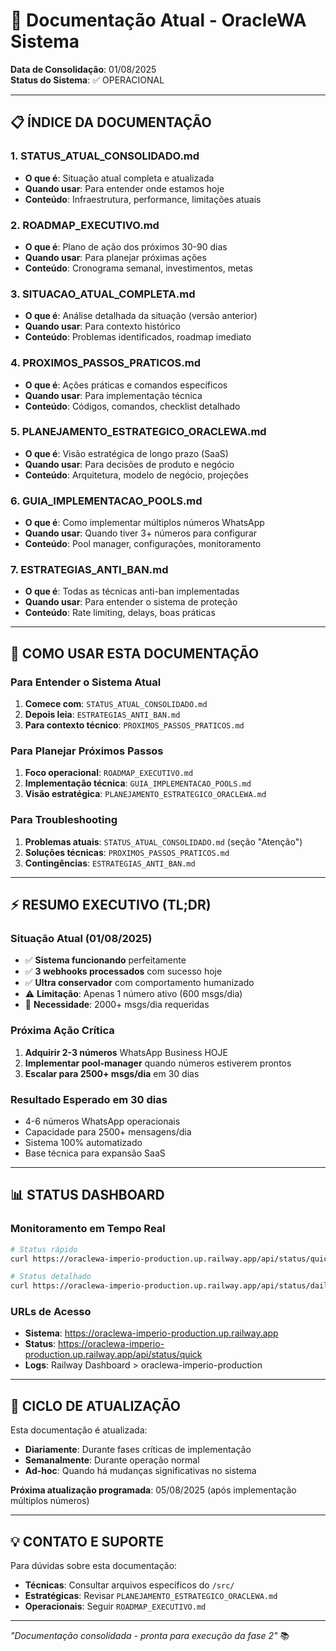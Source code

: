# 📁 Documentação Atual - OracleWA Sistema

**Data de Consolidação**: 01/08/2025  
**Status do Sistema**: ✅ OPERACIONAL  

---

## 📋 **ÍNDICE DA DOCUMENTAÇÃO**

### **1. STATUS_ATUAL_CONSOLIDADO.md**
- **O que é**: Situação atual completa e atualizada
- **Quando usar**: Para entender onde estamos hoje
- **Conteúdo**: Infraestrutura, performance, limitações atuais

### **2. ROADMAP_EXECUTIVO.md** 
- **O que é**: Plano de ação dos próximos 30-90 dias
- **Quando usar**: Para planejar próximas ações
- **Conteúdo**: Cronograma semanal, investimentos, metas

### **3. SITUACAO_ATUAL_COMPLETA.md**
- **O que é**: Análise detalhada da situação (versão anterior)
- **Quando usar**: Para contexto histórico
- **Conteúdo**: Problemas identificados, roadmap imediato

### **4. PROXIMOS_PASSOS_PRATICOS.md**
- **O que é**: Ações práticas e comandos específicos
- **Quando usar**: Para implementação técnica
- **Conteúdo**: Códigos, comandos, checklist detalhado

### **5. PLANEJAMENTO_ESTRATEGICO_ORACLEWA.md**
- **O que é**: Visão estratégica de longo prazo (SaaS)
- **Quando usar**: Para decisões de produto e negócio
- **Conteúdo**: Arquitetura, modelo de negócio, projeções

### **6. GUIA_IMPLEMENTACAO_POOLS.md**
- **O que é**: Como implementar múltiplos números WhatsApp
- **Quando usar**: Quando tiver 3+ números para configurar
- **Conteúdo**: Pool manager, configurações, monitoramento

### **7. ESTRATEGIAS_ANTI_BAN.md**
- **O que é**: Todas as técnicas anti-ban implementadas
- **Quando usar**: Para entender o sistema de proteção
- **Conteúdo**: Rate limiting, delays, boas práticas

---

## 🎯 **COMO USAR ESTA DOCUMENTAÇÃO**

### **Para Entender o Sistema Atual**
1. **Comece com**: `STATUS_ATUAL_CONSOLIDADO.md`
2. **Depois leia**: `ESTRATEGIAS_ANTI_BAN.md`
3. **Para contexto técnico**: `PROXIMOS_PASSOS_PRATICOS.md`

### **Para Planejar Próximos Passos**
1. **Foco operacional**: `ROADMAP_EXECUTIVO.md` 
2. **Implementação técnica**: `GUIA_IMPLEMENTACAO_POOLS.md`
3. **Visão estratégica**: `PLANEJAMENTO_ESTRATEGICO_ORACLEWA.md`

### **Para Troubleshooting**
1. **Problemas atuais**: `STATUS_ATUAL_CONSOLIDADO.md` (seção "Atenção")
2. **Soluções técnicas**: `PROXIMOS_PASSOS_PRATICOS.md`
3. **Contingências**: `ESTRATEGIAS_ANTI_BAN.md`

---

## ⚡ **RESUMO EXECUTIVO (TL;DR)**

### **Situação Atual (01/08/2025)**
- ✅ **Sistema funcionando** perfeitamente
- ✅ **3 webhooks processados** com sucesso hoje
- ✅ **Ultra conservador** com comportamento humanizado
- ⚠️ **Limitação**: Apenas 1 número ativo (600 msgs/dia)
- 🎯 **Necessidade**: 2000+ msgs/dia requeridas

### **Próxima Ação Crítica**
1. **Adquirir 2-3 números** WhatsApp Business HOJE
2. **Implementar pool-manager** quando números estiverem prontos  
3. **Escalar para 2500+ msgs/dia** em 30 dias

### **Resultado Esperado em 30 dias**
- 4-6 números WhatsApp operacionais
- Capacidade para 2500+ mensagens/dia
- Sistema 100% automatizado
- Base técnica para expansão SaaS

---

## 📊 **STATUS DASHBOARD**

### **Monitoramento em Tempo Real**
```bash
# Status rápido
curl https://oraclewa-imperio-production.up.railway.app/api/status/quick

# Status detalhado  
curl https://oraclewa-imperio-production.up.railway.app/api/status/daily
```

### **URLs de Acesso**
- **Sistema**: https://oraclewa-imperio-production.up.railway.app
- **Status**: https://oraclewa-imperio-production.up.railway.app/api/status/quick
- **Logs**: Railway Dashboard > oraclewa-imperio-production

---

## 🔄 **CICLO DE ATUALIZAÇÃO**

Esta documentação é atualizada:
- **Diariamente**: Durante fases críticas de implementação
- **Semanalmente**: Durante operação normal
- **Ad-hoc**: Quando há mudanças significativas no sistema

**Próxima atualização programada**: 05/08/2025 (após implementação múltiplos números)

---

## 💡 **CONTATO E SUPORTE**

Para dúvidas sobre esta documentação:
- **Técnicas**: Consultar arquivos específicos do `/src/`
- **Estratégicas**: Revisar `PLANEJAMENTO_ESTRATEGICO_ORACLEWA.md`
- **Operacionais**: Seguir `ROADMAP_EXECUTIVO.md`

---

*"Documentação consolidada - pronta para execução da fase 2"* 📚
